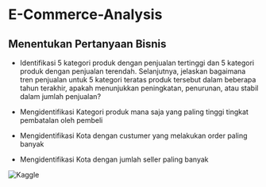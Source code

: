# E-Commerce-Analysis

## Menentukan Pertanyaan Bisnis
- Identifikasi 5 kategori produk dengan penjualan tertinggi dan 5 kategori produk dengan penjualan terendah. Selanjutnya, jelaskan bagaimana tren penjualan untuk 5 kategori teratas produk tersebut dalam beberapa tahun terakhir, apakah menunjukkan peningkatan, penurunan, atau stabil dalam jumlah penjualan?

- Mengidentifikasi Kategori produk mana saja yang paling tinggi tingkat pembatalan oleh pembeli

- Mengidentifikasi Kota dengan custumer yang melakukan order paling banyak

- Mengidentifikasi Kota dengan jumlah seller paling banyak

![Kaggle](https://www.kaggle.com/code/wildanmujjahid/e-commerce-analytics-bahasa-indonesia)

